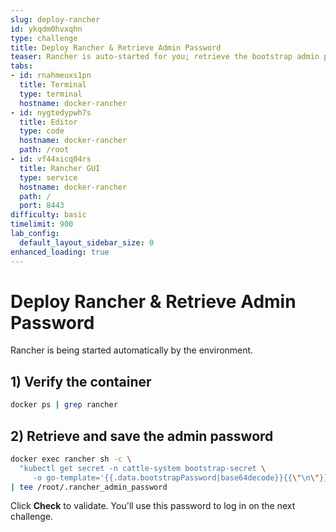 ```yaml
---
slug: deploy-rancher
id: ykqdm0hvxqhn
type: challenge
title: Deploy Rancher & Retrieve Admin Password
teaser: Rancher is auto-started for you; retrieve the bootstrap admin password.
tabs:
- id: rnahmeuxs1pn
  title: Terminal
  type: terminal
  hostname: docker-rancher
- id: nygtedypwh7s
  title: Editor
  type: code
  hostname: docker-rancher
  path: /root
- id: vf44xicq04rs
  title: Rancher GUI
  type: service
  hostname: docker-rancher
  path: /
  port: 8443
difficulty: basic
timelimit: 900
lab_config:
  default_layout_sidebar_size: 0
enhanced_loading: true
---
```


# Deploy Rancher & Retrieve Admin Password

Rancher is being started automatically by the environment.

## 1) Verify the container
```bash
docker ps | grep rancher
```

## 2) Retrieve and save the admin password
```bash
docker exec rancher sh -c \
  "kubectl get secret -n cattle-system bootstrap-secret \
     -o go-template='{{.data.bootstrapPassword|base64decode}}{{\"\n\"}}'" \
| tee /root/.rancher_admin_password
```

Click **Check** to validate. You'll use this password to log in on the next challenge.
